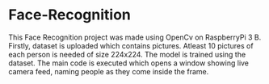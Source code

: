 # Face-Recognition
This Face Recognition project was made using OpenCv on RaspberryPi 3 B.
Firstly, dataset is uploaded which contains pictures.
Atleast 10 pictures of each person is needed of size 224x224.
The model is trained using the dataset.
The main code is executed which opens a window showing live camera feed, naming people as they come inside the frame. 
